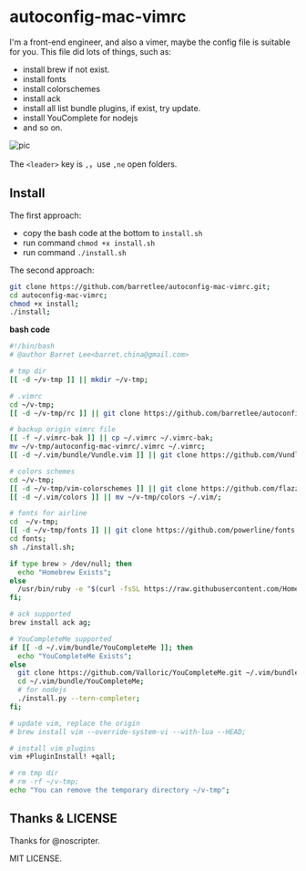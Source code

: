 # autoconfig-mac-vimrc

I'm a front-end engineer, and also a vimer, maybe the config file is suitable for you. This file did lots of things, such as:

- install brew if not exist.
- install fonts
- install colorschemes
- install ack 
- install all list bundle plugins, if exist, try update.
- install YouComplete for nodejs
- and so on.

![pic](http://ww3.sinaimg.cn/large/6c0378f8gw1f2vlasl7e5j21kw0zkanh.jpg)

The `<leader>` key is `,`，use `,ne` open folders.

## Install 

The first approach:

- copy the bash code at the bottom to `install.sh`
- run command `chmod +x install.sh`
- run command `./install.sh`

The second approach:

```bash
git clone https://github.com/barretlee/autoconfig-mac-vimrc.git;
cd autoconfig-mac-vimrc;
chmod +x install;
./install;
```

__bash code__
```bash
#!/bin/bash
# @author Barret Lee<barret.china@gmail.com>

# tmp dir
[[ -d ~/v-tmp ]] || mkdir ~/v-tmp;

# .vimrc
cd ~/v-tmp;
[[ -d ~/v-tmp/rc ]] || git clone https://github.com/barretlee/autoconfig-mac-vimrc.git;

# backup origin vimrc file
[[ -f ~/.vimrc-bak ]] || cp ~/.vimrc ~/.vimrc-bak;
mv ~/v-tmp/autoconfig-mac-vimrc/.vimrc ~/.vimrc;
[[ -d ~/.vim/bundle/Vundle.vim ]] || git clone https://github.com/VundleVim/Vundle.vim.git ~/.vim/bundle/Vundle.vim;

# colors schemes
cd ~/v-tmp;
[[ -d ~/v-tmp/vim-colorschemes ]] || git clone https://github.com/flazz/vim-colorschemes.git;
[[ -d ~/.vim/colors ]] || mv ~/v-tmp/colors ~/.vim/;

# fonts for airline
cd  ~/v-tmp;
[[ -d ~/v-tmp/fonts ]] || git clone https://github.com/powerline/fonts.git;
cd fonts;
sh ./install.sh;

if type brew > /dev/null; then
  echo "Homebrew Exists";
else
  /usr/bin/ruby -e "$(curl -fsSL https://raw.githubusercontent.com/Homebrew/install/master/install)";
fi;

# ack supported
brew install ack ag;

# YouCompleteMe supported
if [[ -d ~/.vim/bundle/YouCompleteMe ]]; then
  echo "YouCompleteMe Exists";
else
  git clone https://github.com/Valloric/YouCompleteMe.git ~/.vim/bundle/YouCompleteMe;
  cd ~/.vim/bundle/YouCompleteMe;
  # for nodejs
  ./install.py --tern-completer;
fi;

# update vim, replace the origin 
# brew install vim --override-system-vi --with-lua --HEAD;

# install vim plugins
vim +PluginInstall! +qall;

# rm tmp dir
# rm -rf ~/v-tmp;
echo "You can remove the temporary directory ~/v-tmp";
```

## Thanks & LICENSE

Thanks for @noscripter.

MIT LICENSE.

